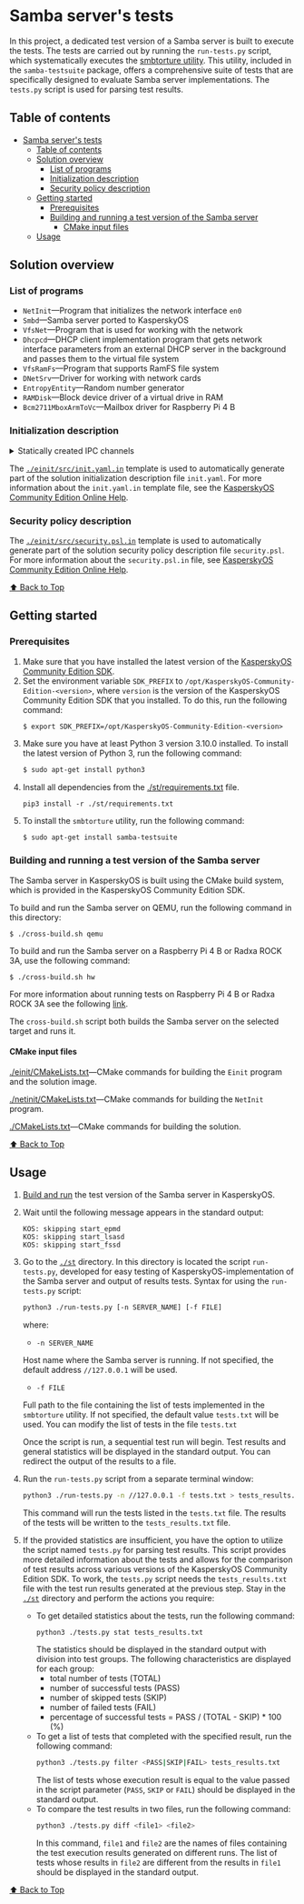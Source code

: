 # Samba server's tests

In this project, a dedicated test version of a Samba server is built to execute the tests.
The tests are carried out by running the `run-tests.py` script,
which systematically executes the [smbtorture utility](https://linux.die.net/man/1/smbtorture).
This utility, included in the `samba-testsuite` package,
offers a comprehensive suite of tests that are specifically designed to evaluate Samba server implementations.
The `tests.py` script is used for parsing test results.

## Table of contents

- [Samba server's tests](#samba-servers-tests)
  - [Table of contents](#table-of-contents)
  - [Solution overview](#solution-overview)
    - [List of programs](#list-of-programs)
    - [Initialization description](#initialization-description)
    - [Security policy description](#security-policy-description)
  - [Getting started](#getting-started)
    - [Prerequisites](#prerequisites)
    - [Building and running a test version of the Samba server](#building-and-running-a-test-version-of-the-samba-server)
      - [CMake input files](#cmake-input-files)
  - [Usage](#usage)

## Solution overview

### List of programs

* `NetInit`—Program that initializes the network interface `en0`
* `Smbd`—Samba server ported to KasperskyOS
* `VfsNet`—Program that is used for working with the network
* `Dhcpcd`—DHCP client implementation program that gets network interface parameters from an external DHCP server in the background and
passes them to the virtual file system
* `VfsRamFs`—Program that supports RamFS file system
* `DNetSrv`—Driver for working with network cards
* `EntropyEntity`—Random number generator
* `RAMDisk`—Block device driver of a virtual drive in RAM
* `Bcm2711MboxArmToVc`—Mailbox driver for Raspberry Pi 4 B

### Initialization description

<details><summary>Statically created IPC channels</summary>

* `netinit.NetInit` → `kl.VfsNet`
* `netinit.NetInit` → `kl.VfsRamFs`
* `samba.Smbd` → `kl.VfsNet`
* `samba.Smbd` → `kl.VfsRamFs`
* `kl.VfsNet` → `kl.EntropyEntity`
* `kl.VfsNet` → `kl.drivers.DNetSrv`
* `kl.rump.Dhcpcd` → `kl.VfsNet`
* `kl.rump.Dhcpcd` → `kl.VfsRamFs`
* `kl.VfsRamFs` → `kl.drivers.RAMDisk`
* `kl.VfsRamFs` → `kl.EntropyEntity`
* `kl.drivers.DNetSrv` → `kl.drivers.Bcm2711MboxArmToVc`
</details>

The [`./einit/src/init.yaml.in`](einit/src/init.yaml.in) template is used to automatically generate part of the solution initialization
description file `init.yaml`. For more information about the `init.yaml.in` template file, see the
[KasperskyOS Community Edition Online Help](https://click.kaspersky.com/?hl=en-us&link=online_help&pid=kos&version=1.3&customization=KCE&helpid=cmake_yaml_templates).

### Security policy description

The [`./einit/src/security.psl.in`](einit/src/security.psl.in) template is used to automatically generate part of the solution security policy description file `security.psl`. For more information about the `security.psl.in` file, see
[KasperskyOS Community Edition Online Help](https://click.kaspersky.com/?hl=en-us&link=online_help&pid=kos&version=1.3&customization=KCE&helpid=cmake_psl_templates).

[⬆ Back to Top](#Table-of-contents)

## Getting started

### Prerequisites

1. Make sure that you have installed the latest version of the
[KasperskyOS Community Edition SDK](https://os.kaspersky.com/development/).
1. Set the environment variable `SDK_PREFIX` to `/opt/KasperskyOS-Community-Edition-<version>`,
where `version` is the version of the KasperskyOS Community Edition SDK that you installed. To do this,
run the following command:
   ```
   $ export SDK_PREFIX=/opt/KasperskyOS-Community-Edition-<version>
   ```
1. Make sure you have at least Python 3 version 3.10.0 installed. To install the latest version of
Python 3, run the following command:
    ```sh
    $ sudo apt-get install python3
    ```
1. Install all dependencies from the [./st/requirements.txt](st/requirements.txt) file.
    ```
    pip3 install -r ./st/requirements.txt
    ```
1. To install the `smbtorture` utility, run the following command:
    ```sh
    $ sudo apt-get install samba-testsuite
    ```

### Building and running a test version of the Samba server

The Samba server in KasperskyOS is built using the CMake build system, which is provided in the KasperskyOS Community Edition SDK.

To build and run the Samba server on QEMU, run the following command in this directory:
```
$ ./cross-build.sh qemu
```
To build and run the Samba server on a Raspberry Pi 4 B or Radxa ROCK 3A, use the following command:
```
$ ./cross-build.sh hw
```
For more information about running tests on Raspberry Pi 4 B or Radxa ROCK 3A see the following [link](https://click.kaspersky.com/?hl=en-us&link=online_help&pid=kos&version=1.3&customization=KCE&helpid=running_sample_programs_rpi).

The `cross-build.sh` script both builds the Samba server on the selected target and runs it.

#### CMake input files

[./einit/CMakeLists.txt](einit/CMakeLists.txt)—CMake commands for building the `Einit` program and the solution image.

[./netinit/CMakeLists.txt](netinit/CMakeLists.txt)—CMake commands for building the `NetInit` program.

[./CMakeLists.txt](CMakeLists.txt)—CMake commands for building the solution.

[⬆ Back to Top](#Table-of-contents)

## Usage

1. [Build and run](#build-and-run-a-test-version-of-the-samba-server) the test version of the Samba server in KasperskyOS.
1. Wait until the following message appears in the standard output:
    ```
    KOS: skipping start_epmd
    KOS: skipping start_lsasd
    KOS: skipping start_fssd
    ```
1. Go to the [`./st`](st) directory.
    In this directory is located the script `run-tests.py`, developed for easy testing of KasperskyOS-implementation of the Samba server
  and output of results tests. Syntax for using the `run-tests.py` script:
    ```sh
    python3 ./run-tests.py [-n SERVER_NAME] [-f FILE]
    ```
    where:

    * `-n SERVER_NAME`

    Host name where the Samba server is running. If not specified, the default address `//127.0.0.1` will be used.
    * `-f FILE`

    Full path to the file containing the list of tests implemented in the `smbtorture` utility.
  If not specified, the default value `tests.txt` will be used.
  You can modify the list of tests in the file `tests.txt`

    Once the script is run, a sequential test run will begin.
  Test results and general statistics will be displayed in the standard output.
  You can redirect the output of the results to a file.
1. Run the `run-tests.py` script from a separate terminal window:
    ```sh
    python3 ./run-tests.py -n //127.0.0.1 -f tests.txt > tests_results.txt
    ```
    This command will run the tests listed in the `tests.txt` file.
    The results of the tests will be written to the `tests_results.txt` file.
1. If the provided statistics are insufficient, you have the option to utilize the script named `tests.py` for parsing test results.
  This script provides more detailed information about the tests and allows for the comparison of test results across various versions
  of the KasperskyOS Community Edition SDK. To work, the `tests.py` script needs the `tests_results.txt` file with the test run results generated
  at the previous step. Stay in the [`./st`](st) directory and perform the actions you require:

    * To get detailed statistics about the tests, run the following command:
      ```sh
      python3 ./tests.py stat tests_results.txt
      ```
      The statistics should be displayed in the standard output with division into test groups.
  The following characteristics are displayed for each group:
      * total number of tests (TOTAL)
      * number of successful tests (PASS)
      * number of skipped tests (SKIP)
      * number of failed tests (FAIL)
      * percentage of successful tests = PASS / (TOTAL - SKIP) * 100 (%)
    * To get a list of tests that completed with the specified result, run the following command:
      ```sh
      python3 ./tests.py filter <PASS|SKIP|FAIL> tests_results.txt
      ```
      The list of tests whose execution result is equal to the value passed in the script parameter (`PASS`, `SKIP` or `FAIL`)
      should be displayed in the standard output.
    * To compare the test results in two files, run the following command:
      ```sh
      python3 ./tests.py diff <file1> <file2>
      ```
      In this command, `file1` and `file2` are the names of files containing the test execution results generated on different runs.
      The list of tests whose results in `file2` are different from the results in `file1` should be displayed in the standard output.

[⬆ Back to Top](#Table-of-contents)
